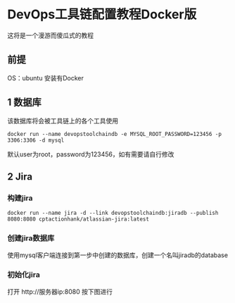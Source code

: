 # DevOps工具链配置教程Docker版

这将是一个漫游而傻瓜式的教程

##  前提
OS：ubuntu
安装有Docker

##  1  数据库
该数据库将会被工具链上的各个工具使用
<pre><code>docker run --name devopstoolchaindb -e MYSQL_ROOT_PASSWORD=123456 -p 3306:3306 -d mysql
</code></pre>
默认user为root，password为123456，如有需要请自行修改

##  2  Jira

### 构建jira
<pre><code>docker run --name jira -d --link devopstoolchaindb:jiradb --publish 8080:8080 cptactionhank/atlassian-jira:latest
</code></pre>

### 创建jira数据库
使用mysql客户端连接到第一步中创建的数据库，创建一个名叫jiradb的database

### 初始化jira

打开
http://服务器ip:8080
按下图进行
